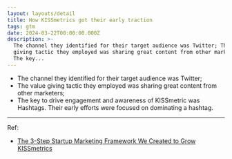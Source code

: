 ```yaml
---
layout: layouts/detail
title: How KISSmetrics got their early traction
tags: gtm
date: 2024-03-22T00:00:00.000Z
description: >-
  The channel they identified for their target audience was Twitter; The value
  giving tactic they employed was sharing great content from other marketers;
  The key...
---
```

* The channel they identified for their target audience was Twitter; 
* The value giving tactic they employed was sharing great content from other marketers; 
* The key to drive engagement and awareness of KISSmetric was Hashtags. Their early efforts were focused on dominating a hashtag. 

---

Ref:
* <a href="https://hitenism.com/marketing-framework/" target="_blank">The 3-Step Startup Marketing Framework We Created to Grow KISSmetrics</a>
